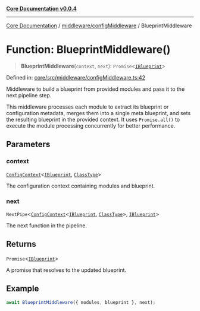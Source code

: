 [**Core Documentation v0.0.4**](../../../README.md)

***

[Core Documentation](../../../modules.md) / [middleware/configMiddleware](../README.md) / BlueprintMiddleware

# Function: BlueprintMiddleware()

> **BlueprintMiddleware**(`context`, `next`): `Promise`\<[`IBlueprint`](../../../declarations/type-aliases/IBlueprint.md)\>

Defined in: [core/src/middleware/configMiddleware.ts:42](https://github.com/stonemjs/core/blob/8c14a336c794eb98d8513b950cb1c2786962eaaf/src/middleware/configMiddleware.ts#L42)

Middleware to build a blueprint from provided modules and pass it to the next pipeline step.

This middleware processes each module to extract its blueprint or configuration metadata, merges
them into a single meta blueprint, and sets the resulting blueprint in the provided context.
It uses `Promise.all()` to execute the module processing concurrently for better performance.

## Parameters

### context

[`ConfigContext`](../../../declarations/interfaces/ConfigContext.md)\<[`IBlueprint`](../../../declarations/type-aliases/IBlueprint.md), [`ClassType`](../../../declarations/type-aliases/ClassType.md)\>

The configuration context containing modules and blueprint.

### next

`NextPipe`\<[`ConfigContext`](../../../declarations/interfaces/ConfigContext.md)\<[`IBlueprint`](../../../declarations/type-aliases/IBlueprint.md), [`ClassType`](../../../declarations/type-aliases/ClassType.md)\>, [`IBlueprint`](../../../declarations/type-aliases/IBlueprint.md)\>

The next function in the pipeline.

## Returns

`Promise`\<[`IBlueprint`](../../../declarations/type-aliases/IBlueprint.md)\>

A promise that resolves to the updated blueprint.

## Example

```typescript
await BlueprintMiddleware({ modules, blueprint }, next);
```
